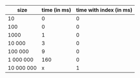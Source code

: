 | size       | time (in ms) | time with index (in ms) |
|------------|--------------|-------------------------|
| 10         | 0            | 0                       | 
| 100        | 0            | 0                       |
| 1000       | 1            | 0                       |
| 10 000     | 3            | 0                       |
| 100 000    | 9            | 0                       |
| 1 000 000  | 160          | 0                       |
| 10 000 000 | x            | 1                       |
